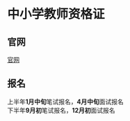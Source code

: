 # 中小学教师资格证

## 官网

[官网](https://ntce.neea.edu.cn/html1/folder/1507/1076-1.htm)

## 报名

上半年**1月中旬**笔试报名，**4月中旬**面试报名  
下半年**9月初**笔试报名，**12月初**面试报名  
